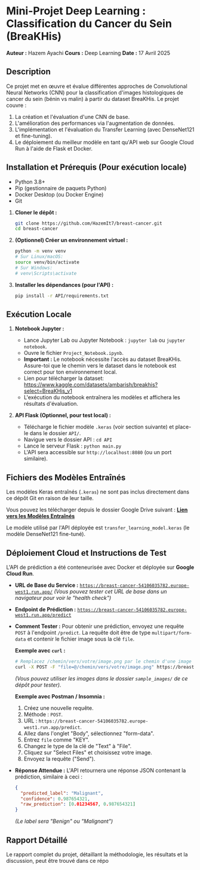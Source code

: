 # Mini-Projet Deep Learning : Classification du Cancer du Sein (BreaKHis)

**Auteur :** Hazem Ayachi
**Cours :** Deep Learning
**Date :** 17 Avril 2025

## Description

Ce projet met en œuvre et évalue différentes approches de Convolutional Neural Networks (CNN) pour la classification d'images histologiques de cancer du sein (bénin vs malin) à partir du dataset BreaKHis. Le projet couvre :
1.  La création et l'évaluation d'une CNN de base.
2.  L'amélioration des performances via l'augmentation de données.
3.  L'implémentation et l'évaluation du Transfer Learning (avec DenseNet121 et fine-tuning).
4.  Le déploiement du meilleur modèle en tant qu'API web sur Google Cloud Run à l'aide de Flask et Docker.


## Installation et Prérequis (Pour exécution locale)

* Python 3.8+
* Pip (gestionnaire de paquets Python)
* Docker Desktop (ou Docker Engine)
* Git

1.  **Cloner le dépôt :**
    ```bash
    git clone https://github.com/HazemIt7/breast-cancer.git
    cd breast-cancer
    ```

2.  **(Optionnel) Créer un environnement virtuel :**
    ```bash
    python -m venv venv
    # Sur Linux/macOS:
    source venv/bin/activate
    # Sur Windows:
    # venv\Scripts\activate
    ```

3.  **Installer les dépendances (pour l'API) :**
    ```bash
    pip install -r API/requirements.txt
    ```

## Exécution Locale

1.  **Notebook Jupyter :**
    * Lance Jupyter Lab ou Jupyter Notebook : `jupyter lab` ou `jupyter notebook`.
    * Ouvre le fichier `Project_Notebook.ipynb`.
    * **Important :** Le notebook nécessite l'accès au dataset BreaKHis. Assure-toi que le chemin vers le dataset dans le notebook est correct pour ton environnement local.
    * Lien pour télécharger la dataset: https://www.kaggle.com/datasets/ambarish/breakhis?select=BreaKHis_v1
    * L'exécution du notebook entraînera les modèles et affichera les résultats d'évaluation.

2.  **API Flask (Optionnel, pour test local) :**
    * Télécharge le fichier modèle `.keras` (voir section suivante) et place-le dans le dossier `API/`.
    * Navigue vers le dossier API : `cd API`
    * Lance le serveur Flask : `python main.py`
    * L'API sera accessible sur `http://localhost:8080` (ou un port similaire).

## Fichiers des Modèles Entraînés

Les modèles Keras entraînés (`.keras`) ne sont pas inclus directement dans ce dépôt Git en raison de leur taille.

Vous pouvez les télécharger depuis le dossier Google Drive suivant :
**[Lien vers les Modèles Entraînés](https://drive.google.com/drive/folders/1ZgiviKsET_5y17htsysXmxX8mDpUyJyJ?usp=sharing)**

Le modèle utilisé par l'API déployée est `transfer_learning_model.keras` (le modèle DenseNet121 fine-tuné).

## Déploiement Cloud et Instructions de Test

L'API de prédiction a été conteneurisée avec Docker et déployée sur **Google Cloud Run**.

* **URL de Base du Service :**
    [`https://breast-cancer-54106035782.europe-west1.run.app/`](https://breast-cancer-54106035782.europe-west1.run.app/)
    *(Vous pouvez tester cet URL de base dans un navigateur pour voir le "health check")*

* **Endpoint de Prédiction :**
    [`https://breast-cancer-54106035782.europe-west1.run.app/predict`](https://breast-cancer-54106035782.europe-west1.run.app/predict)

* **Comment Tester :**
    Pour obtenir une prédiction, envoyez une requête `POST` à l'endpoint `/predict`. La requête doit être de type `multipart/form-data` et contenir le fichier image sous la clé `file`.

    **Exemple avec `curl` :**
    ```bash
    # Remplacez /chemin/vers/votre/image.png par le chemin d'une image locale
    curl -X POST -F "file=@/chemin/vers/votre/image.png" https://breast-cancer-54106035782.europe-west1.run.app/predict
    ```
    *(Vous pouvez utiliser les images dans le dossier `sample_images/` de ce dépôt pour tester).*

    **Exemple avec Postman / Insomnia :**
    1.  Créez une nouvelle requête.
    2.  Méthode : `POST`.
    3.  URL : `https://breast-cancer-54106035782.europe-west1.run.app/predict`.
    4.  Allez dans l'onglet "Body", sélectionnez "form-data".
    5.  Entrez `file` comme "KEY".
    6.  Changez le type de la clé de "Text" à "File".
    7.  Cliquez sur "Select Files" et choisissez votre image.
    8.  Envoyez la requête ("Send").

* **Réponse Attendue :**
    L'API retournera une réponse JSON contenant la prédiction, similaire à ceci :
    ```json
    {
      "predicted_label": "Malignant",
      "confidence": 0.987654321,
      "raw_prediction": [0.01234567, 0.987654321]
    }
    ```
    *(Le label sera "Benign" ou "Malignant")*

## Rapport Détaillé

Le rapport complet du projet, détaillant la méthodologie, les résultats et la discussion, peut être trouvé dans ce répo
